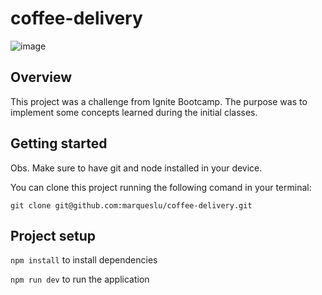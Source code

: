 # coffee-delivery
![image](https://user-images.githubusercontent.com/6452198/220214559-05931558-4f34-4f88-b785-1eeabc863e47.png)

## Overview
This project was a challenge from Ignite Bootcamp. The purpose was to implement some concepts learned during the initial classes.

## Getting started
Obs. Make sure to have git and node installed in your device.

You can clone this project running the following comand in your terminal:

`git clone git@github.com:marqueslu/coffee-delivery.git`

## Project setup

`npm install` to install dependencies

`npm run dev` to run the application
